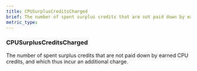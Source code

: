 ```yaml
---
title: CPUSurplusCreditsCharged
brief: The number of spent surplus credits that are not paid down by earned CPU credits, and which thus incur an additional charge.
metric_type:
---
```

### CPUSurplusCreditsCharged

The number of spent surplus credits that are not paid down by earned CPU credits, and which thus incur an additional charge.
